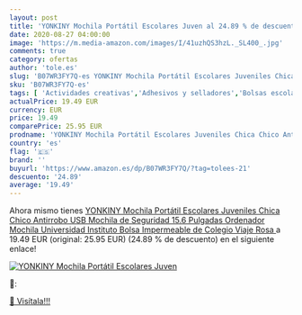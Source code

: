 ```yaml
---
layout: post
title: 'YONKINY Mochila Portátil Escolares Juven al 24.89 % de descuento'
date: 2020-08-27 04:00:00
image: 'https://m.media-amazon.com/images/I/41uzhQS3hzL._SL400_.jpg'
comments: true
category: ofertas
author: 'tole.es'
slug: 'B07WR3FY7Q-es YONKINY Mochila Portátil Escolares Juveniles Chica Chico...'
sku: 'B07WR3FY7Q-es'
tags: [ 'Actividades creativas','Adhesivos y selladores','Bolsas escolares','Bricolaje y herramientas','Cuchillos de cocina','Equipaje','Ferretería','Hogar y cocina','Juegos de cuchillos de cocina','Juguetes','Juguetes y juegos','Lápices de colores para niños','Material de escritura y dibujo para niños','Mochilas, estuches y sets escolares','Pegamentos instantáneos','Utensilios de cocina','mochila', ]
actualPrice: 19.49 EUR
currency: EUR
price: 19.49
comparePrice: 25.95 EUR
prodname: 'YONKINY Mochila Portátil Escolares Juveniles Chica Chico Antirrobo USB Mochila de Seguridad 15.6 Pulgadas Ordenador Mochila Universidad Instituto Bolsa Impermeable de Colegio Viaje  Rosa '
country: 'es'
flag: '🇪🇸'
brand: ''
buyurl: 'https://www.amazon.es/dp/B07WR3FY7Q/?tag=tolees-21'
descuento: '24.89'
average: '19.49'
---
```


Ahora mismo tienes [YONKINY Mochila Portátil Escolares Juveniles Chica Chico Antirrobo USB Mochila de Seguridad 15.6 Pulgadas Ordenador Mochila Universidad Instituto Bolsa Impermeable de Colegio Viaje  Rosa ](https://www.amazon.es/dp/B07WR3FY7Q/?tag=tolees-21) a 19.49 EUR (original: 25.95 EUR) (24.89 %  de descuento) en el siguiente enlace!

[![YONKINY Mochila Portátil Escolares Juven](https://m.media-amazon.com/images/I/41uzhQS3hzL._SL400_.jpg)](https://www.amazon.es/dp/B07WR3FY7Q/?tag=tolees-21)

🔎:


[🛒 Visítala!!!](https://www.amazon.es/dp/B07WR3FY7Q/?tag=tolees-21)
